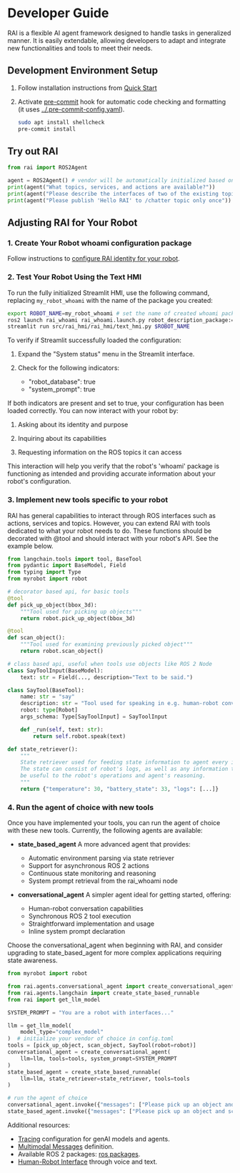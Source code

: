 # Developer Guide

RAI is a flexible AI agent framework designed to handle tasks in generalized manner.
It is easily extendable, allowing developers to adapt and integrate new functionalities and tools to meet their needs.

## Development Environment Setup

1. Follow installation instructions from [Quick Start](../README.md#quick-start)
2. Activate [pre-commit](https://pre-commit.com) hook for automatic code checking
   and formatting (it uses [../.pre-commit-config.yaml](../.pre-commit-config.yaml)).

   ```bash
   sudo apt install shellcheck
   pre-commit install
   ```

## Try out RAI

```python
from rai import ROS2Agent

agent = ROS2Agent() # vendor will be automatically initialized based on the config.toml
print(agent("What topics, services, and actions are available?"))
print(agent("Please describe the interfaces of two of the existing topics."))
print(agent("Please publish 'Hello RAI' to /chatter topic only once")) # make sure to listen first ros2 topic echo /chatter
```

## Adjusting RAI for Your Robot

### 1. Create Your Robot whoami configuration package

Follow instructions to [configure RAI identity for your robot](create_robots_whoami.md).

### 2. Test Your Robot Using the Text HMI

To run the fully initialized Streamlit HMI, use the following command, replacing `my_robot_whoami` with the name of the package you created:

```bash
export ROBOT_NAME=my_robot_whoami # set the name of created whoami package
ros2 launch rai_whoami rai_whoami.launch.py robot_description_package:=$ROBOT_NAME &
streamlit run src/rai_hmi/rai_hmi/text_hmi.py $ROBOT_NAME
```

To verify if Streamlit successfully loaded the configuration:

1. Expand the "System status" menu in the Streamlit interface.

2. Check for the following indicators:
   - "robot_database": true
   - "system_prompt": true

If both indicators are present and set to true, your configuration has been loaded correctly. You can now interact with your robot by:

1. Asking about its identity and purpose

2. Inquiring about its capabilities

3. Requesting information on the ROS topics it can access

This interaction will help you verify that the robot's 'whoami' package is functioning as intended and providing accurate information about your robot's configuration.

### 3. Implement new tools specific to your robot

RAI has general capabilities to interact through ROS interfaces such as actions, services and topics.
However, you can extend RAI with tools dedicated to what your robot needs to do.
These functions should be decorated with @tool and should interact with your robot's API.
See the example below.

```python
from langchain.tools import tool, BaseTool
from pydantic import BaseModel, Field
from typing import Type
from myrobot import robot

# decorator based api, for basic tools
@tool
def pick_up_object(bbox_3d):
    """Tool used for picking up objects"""
    return robot.pick_up_object(bbox_3d)

@tool
def scan_object():
    """Tool used for examining previously picked object"""
    return robot.scan_object()

# class based api, useful when tools use objects like ROS 2 Node
class SayToolInput(BaseModel):
    text: str = Field(..., description="Text to be said.")

class SayTool(BaseTool):
    name: str = "say"
    description: str = "Tool used for speaking in e.g. human-robot conversation"
    robot: type[Robot]
    args_schema: Type[SayToolInput] = SayToolInput

    def _run(self, text: str):
        return self.robot.speak(text)

def state_retriever():
    """
    State retriever used for feeding state information to agent every iteration.
    The state can consist of robot's logs, as well as any information that might
    be useful to the robot's operations and agent's reasoning.
    """
    return {"temperature": 30, "battery_state": 33, "logs": [...]}

```

### 4. Run the agent of choice with new tools

Once you have implemented your tools, you can run the agent of choice with these new tools.
Currently, the following agents are available:

- **state_based_agent**
  A more advanced agent that provides:

  - Automatic environment parsing via state retriever
  - Support for asynchronous ROS 2 actions
  - Continuous state monitoring and reasoning
  - System prompt retrieval from the rai_whoami node

- **conversational_agent**
  A simpler agent ideal for getting started, offering:
  - Human-robot conversation capabilities
  - Synchronous ROS 2 tool execution
  - Straightforward implementation and usage
  - Inline system prompt declaration

Choose the conversational_agent when beginning with RAI, and consider upgrading to state_based_agent for more complex applications requiring state awareness.

```python
from myrobot import robot

from rai.agents.conversational_agent import create_conversational_agent
from rai.agents.langchain import create_state_based_runnable
from rai import get_llm_model

SYSTEM_PROMPT = "You are a robot with interfaces..."

llm = get_llm_model(
    model_type="complex_model"
)  # initialize your vendor of choice in config.toml
tools = [pick_up_object, scan_object, SayTool(robot=robot)]
conversational_agent = create_conversational_agent(
    llm=llm, tools=tools, system_prompt=SYSTEM_PROMPT
)
state_based_agent = create_state_based_runnable(
    llm=llm, state_retriever=state_retriever, tools=tools
)

# run the agent of choice
conversational_agent.invoke({"messages": ["Please pick up an object and scan it."]})
state_based_agent.invoke({"messages": ["Please pick up an object and scan it."]})
```

Additional resources:

- [Tracing](tracing.md) configuration for genAI models and agents.
- [Multimodal Messages](multimodal_messages.md) definition.
- Available ROS 2 packages: [ros packages](ros_packages.md).
- [Human-Robot Interface](human_robot_interface.md) through voice and text.
